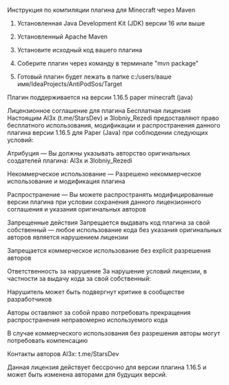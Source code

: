 Инструкция по компиляции плагина для Minecraft через Maven
1. Установленная Java Development Kit (JDK) версии 16 или выше

2. Установленный Apache Maven

3. Установите исходный код вашего плагина

4. Соберите плагин через команду в терминале "mvn package"

5. Готовый плагин будет лежать в папке c:/users/ваше имя/IdeaProjects/AntiPodSos/Target


Плагин поддерживается на версии 1.16.5 paper minecraft (java) 


Лицензионное соглашение для плагина
Бесплатная лицензия
Настоящим Al3x (t.me/StarsDev) и 3lobniy_Rezedi предоставляют право бесплатного использования, модификации и распространения данного плагина версии 1.16.5 для Paper (Java) при соблюдении следующих условий:

Атрибуция — Вы должны указывать авторство оригинальных создателей плагина: Al3x и 3lobniy_Rezedi

Некоммерческое использование — Разрешено некоммерческое использование и модификация плагина

Распространение — Вы можете распространять модифицированные версии плагина при условии сохранения данного лицензионного соглашения и указания оригинальных авторов

Запрещенные действия
Запрещается выдавать код плагина за свой собственный — любое использование кода без указания оригинальных авторов является нарушением лицензии

Запрещается коммерческое использование без explicit разрешения авторов

Ответственность за нарушение
За нарушение условий лицензии, в частности за выдачу кода за свой собственный:

Нарушитель может быть подвергнут критике в сообществе разработчиков

Авторы оставляют за собой право потребовать прекращения распространения неправомерно используемого кода

В случае коммерческого использования без разрешения авторы могут потребовать компенсацию

Контакты авторов
Al3x: t.me/StarsDev

Данная лицензия действует бессрочно для версии плагина 1.16.5 и может быть изменена авторами для будущих версий.
